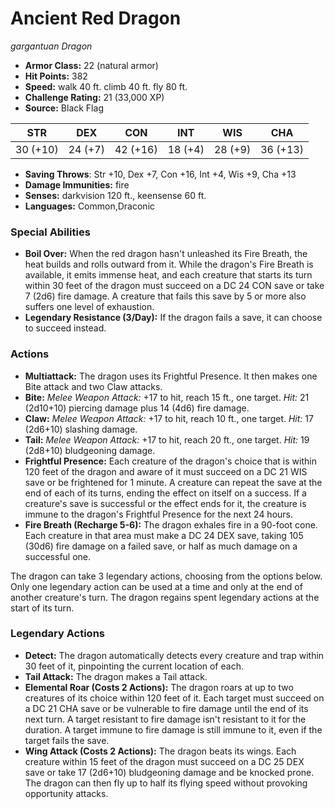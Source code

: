 # Ancient Red Dragon

*gargantuan* *Dragon*

- **Armor Class:** 22 (natural armor)
- **Hit Points:** 382 
- **Speed:** walk 40 ft. climb 40 ft. fly 80 ft.
- **Challenge Rating:** 21 (33,000 XP)
- **Source:** Black Flag

| STR | DEX | CON | INT | WIS | CHA |
| --- | --- | --- | --- | --- | --- |
| 30 (+10) | 24 (+7) | 42 (+16) | 18 (+4) | 28 (+9) | 36 (+13) |

- **Saving Throws**: Str +10, Dex +7, Con +16, Int +4, Wis +9, Cha +13
- **Damage Immunities:** fire
- **Senses:** darkvision 120 ft., keensense 60 ft.
- **Languages:** Common,Draconic

### Special Abilities

- **Boil Over:** When the red dragon hasn't unleashed its Fire Breath, the heat builds and rolls outward from it. While the dragon's Fire Breath is available, it emits immense heat, and each creature that starts its turn within 30 feet of the dragon must succeed on a DC 24 CON save or take 7 (2d6) fire damage. A creature that fails this save by 5 or more also suffers one level of exhaustion.
- **Legendary Resistance (3/Day):** If the dragon fails a save, it can choose to succeed instead.

### Actions

- **Multiattack:** The dragon uses its Frightful Presence. It then makes one Bite attack and two Claw attacks.
- **Bite:** _Melee Weapon Attack:_ +17 to hit, reach 15 ft., one target. _Hit:_ 21 (2d10+10) piercing damage plus 14 (4d6) fire damage.
- **Claw:** _Melee Weapon Attack:_ +17 to hit, reach 10 ft., one target. _Hit:_ 17 (2d6+10) slashing damage.
- **Tail:** _Melee Weapon Attack:_ +17 to hit, reach 20 ft., one target. _Hit:_ 19 (2d8+10) bludgeoning damage.
- **Frightful Presence:** Each creature of the dragon's choice that is within 120 feet of the dragon and aware of it must succeed on a DC 21 WIS save or be frightened for 1 minute. A creature can repeat the save at the end of each of its turns, ending the effect on itself on a success. If a creature's save is successful or the effect ends for it, the creature is immune to the dragon's Frightful Presence for the next 24 hours.
- **Fire Breath (Recharge 5-6):** The dragon exhales fire in a 90-foot cone. Each creature in that area must make a DC 24 DEX save, taking 105 (30d6) fire damage on a failed save, or half as much damage on a successful one.

The dragon can take 3 legendary actions, choosing from the options below. Only one legendary action can be used at a time and only at the end of another creature's turn. The dragon regains spent legendary actions at the start of its turn.

### Legendary Actions

- **Detect:** The dragon automatically detects every creature and trap within 30 feet of it, pinpointing the current location of each.
- **Tail Attack:** The dragon makes a Tail attack.
- **Elemental Roar (Costs 2 Actions):** The dragon roars at up to two creatures of its choice within 120 feet of it. Each target must succeed on a DC 21 CHA save or be vulnerable to fire damage until the end of its next turn. A target resistant to fire damage isn't resistant to it for the duration. A target immune to fire damage is still immune to it, even if the target fails the save.
- **Wing Attack (Costs 2 Actions):** The dragon beats its wings. Each creature within 15 feet of the dragon must succeed on a DC 25 DEX save or take 17 (2d6+10) bludgeoning damage and be knocked prone. The dragon can then fly up to half its flying speed without provoking opportunity attacks.
